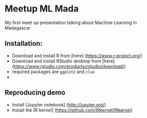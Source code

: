 # Meetup ML Mada
My first meet up presentation talking about Machine Learning in Madagascar

## Installation:

* Download and install R from [here] (https://www.r-project.org/)
* Download and install RStudio desktop from [here] (https://www.rstudio.com/products/rstudio/download/)
* required packages are `ggplot2` and `clue` 
* 
## Reproducing demo
* Install [Jupyter notebook] (http://jupyter.org/)
* Install the [R kernel] (https://github.com/IRkernel/IRkernel)

